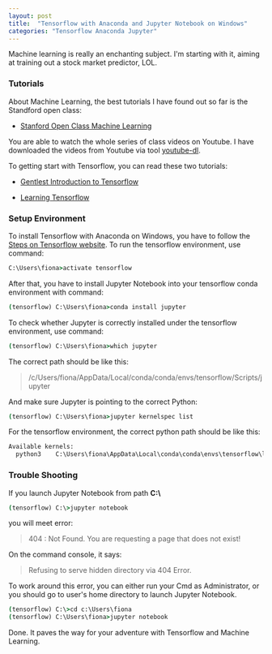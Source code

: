 ```yaml
---
layout: post
title:  "Tensorflow with Anaconda and Jupyter Notebook on Windows"
categories: "Tensorflow Anaconda Jupyter"
---
```


Machine learning is really an enchanting subject. I'm starting with it, aiming at training out a stock market predictor, LOL.

### Tutorials

About Machine Learning, the best tutorials I have found out so far is the Standford open class:

* [Stanford Open Class Machine Learning](http://openclassroom.stanford.edu/MainFolder/CoursePage.php?course=MachineLearning)

You are able to watch the whole series of class videos on Youtube. I have downloaded the videos from Youtube via tool [youtube-dl](https://github.com/rg3/youtube-dl).

To getting start with Tensorflow, you can read these two tutorials:

* [Gentlest Introduction to Tensorflow](https://medium.com/all-of-us-are-belong-to-machines/the-gentlest-introduction-to-tensorflow-248dc871a224)

* [Learning Tensorflow](http://learningtensorflow.com/index.html)

### Setup Environment

To install Tensorflow with Anaconda on Windows, you have to follow the [Steps on Tensorflow website](https://www.tensorflow.org/install/install_windows#installing_with_anaconda). To run the tensorflow environment, use command:

```cmd
C:\Users\fiona>activate tensorflow
```

After that, you have to install Jupyter Notebook into your tensorflow conda environment with command:

```cmd
(tensorflow) C:\Users\fiona>conda install jupyter
```

To check whether Jupyter is correctly installed under the tensorflow environment, use command:

```cmd
(tensorflow) C:\Users\fiona>which jupyter
```

The correct path should be like this:

> /c/Users/fiona/AppData/Local/conda/conda/envs/tensorflow/Scripts/jupyter

And make sure Jupyter is pointing to the correct Python:

```cmd
(tensorflow) C:\Users\fiona>jupyter kernelspec list
```

For the tensorflow environment, the correct python path should be like this:

```cmd
Available kernels:
  python3    C:\Users\fiona\AppData\Local\conda\conda\envs\tensorflow\lib\site-packages\ipykernel\resources
```

### Trouble Shooting

If you launch Jupyter Notebook from path **C:\\**

```cmd
(tensorflow) C:\>jupyter notebook
```

you will meet error:

> 404 : Not Found. You are requesting a page that does not exist!

On the command console, it says:

> Refusing to serve hidden directory via 404 Error.

To work around this error, you can either run your Cmd as Administrator, or you should go to user's home directory to launch Jupyter Notebook.

```cmd
(tensorflow) C:\>cd c:\Users\fiona
(tensorflow) C:\Users\fiona>jupyter notebook
```

Done. It paves the way for your adventure with Tensorflow and Machine Learning.